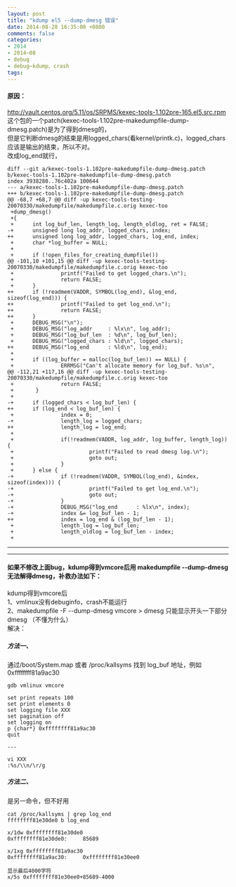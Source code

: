 ```yaml
---
layout: post
title: "kdump el5 --dump-dmesg 错误"
date: 2014-08-28 16:35:00 +0800
comments: false
categories:
- 2014
- 2014~08
- debug
- debug~kdump、crash
tags:
---
```

#### 原因：
http://vault.centos.org/5.11/os/SRPMS/kexec-tools-1.102pre-165.el5.src.rpm  
这个包的一个patch(kexec-tools-1.102pre-makedumpfile-dump-dmesg.patch)是为了得到dmesg的，  
但是它判断dmesg的结束是用logged_chars(看kernel/printk.c)，logged_chars应该是输出的结束，所以不对。  
改成log_end就行，  
```
diff --git a/kexec-tools-1.102pre-makedumpfile-dump-dmesg.patch b/kexec-tools-1.102pre-makedumpfile-dump-dmesg.patch
index 3938280..76c402a 100644
--- a/kexec-tools-1.102pre-makedumpfile-dump-dmesg.patch
+++ b/kexec-tools-1.102pre-makedumpfile-dump-dmesg.patch
@@ -68,7 +68,7 @@ diff -up kexec-tools-testing-20070330/makedumpfile/makedumpfile.c.orig kexec-too
 +dump_dmesg()
 +{
 +      int log_buf_len, length_log, length_oldlog, ret = FALSE;
-+      unsigned long log_addr, logged_chars, index;
++      unsigned long log_addr, logged_chars, log_end, index;
 +      char *log_buffer = NULL;
 +
 +      if (!open_files_for_creating_dumpfile())
@@ -101,10 +101,15 @@ diff -up kexec-tools-testing-20070330/makedumpfile/makedumpfile.c.orig kexec-too
 +               printf("Failed to get logged_chars.\n");
 +               return FALSE;
 +      }
++      if (!readmem(VADDR, SYMBOL(log_end), &log_end, sizeof(log_end))) {
++               printf("Failed to get log_end.\n");
++               return FALSE;
++      }
 +      DEBUG_MSG("\n");
 +      DEBUG_MSG("log_addr     : %lx\n", log_addr);
 +      DEBUG_MSG("log_buf_len  : %d\n", log_buf_len);
 +      DEBUG_MSG("logged_chars : %ld\n", logged_chars);
++      DEBUG_MSG("log_end      : %ld\n", log_end);
 +
 +      if ((log_buffer = malloc(log_buf_len)) == NULL) {
 +               ERRMSG("Can't allocate memory for log_buf. %s\n",
@@ -112,21 +117,16 @@ diff -up kexec-tools-testing-20070330/makedumpfile/makedumpfile.c.orig kexec-too
 +               return FALSE;
 +       }
 +
-+      if (logged_chars < log_buf_len) {
++      if (log_end < log_buf_len) {
 +               index = 0;
-+               length_log = logged_chars;
++               length_log = log_end;
 +
 +               if(!readmem(VADDR, log_addr, log_buffer, length_log)) {
 +                        printf("Failed to read dmesg log.\n");
 +                        goto out;
 +               }
 +      } else {
-+               if (!readmem(VADDR, SYMBOL(log_end), &index, sizeof(index))) {
-+                        printf("Failed to get log_end.\n");
-+                        goto out;
-+               }
-+               DEBUG_MSG("log_end      : %lx\n", index);
-+               index &= log_buf_len - 1;
++               index = log_end & (log_buf_len - 1);
 +               length_log = log_buf_len;
 +               length_oldlog = log_buf_len - index;
 +
```
----------------
----------------
#### 如果不修改上面bug，kdump得到vmcore后用 makedumpfile --dump-dmesg 无法解得dmesg，补救办法如下：  
kdump得到vmcore后  
 1、vmlinux没有debuginfo，crash不能运行  
 2、makedumpfile -F --dump-dmesg vmcore > dmesg 只能显示开头一下部分dmesg （不懂为什么）  
解决：

##### 方法一、
通过/boot/System.map 或者 /proc/kallsyms 找到 log_buf 地址，例如 0xffffffff81a9ac30
```
gdb vmlinux vmcore

set print repeats 100
set print elements 0
set logging file XXX
set pagination off
set logging on
p {char*} 0xffffffff81a9ac30
quit

---

vi XXX
:%s/\\n/\r/g
```
##### 方法二、
是另一命令，但不好用
```
cat /proc/kallsyms | grep log_end
ffffffff81e30de0 b log_end

x/1dw 0xffffffff81e30de0
0xffffffff81e30de0:     85689

x/1xg 0xffffffff81a9ac30
0xffffffff81a9ac30:     0xffffffff81e30ee0

显示最后4000字符
x/5s 0xffffffff81e30ee0+85689-4000
```
